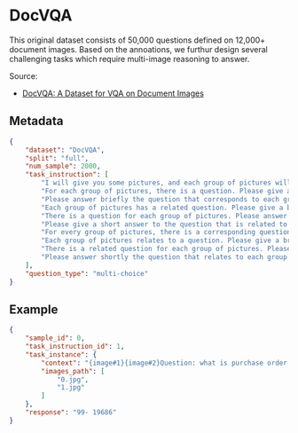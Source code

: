 # DocVQA

This original dataset consists of 50,000 questions defined on 12,000+ document images. Based on the annoations, we furthur design several challenging tasks which require multi-image reasoning to answer.

Source: 
- [DocVQA: A Dataset for VQA on Document Images](https://arxiv.org/abs/2007.00398)
## Metadata

```json
{
    "dataset": "DocVQA",
    "split": "full",
    "num_sample": 2000,
    "task_instruction": [
        "I will give you some pictures, and each group of pictures will correspond to a question. Please answer it briefly. You must choose your answer from the Choice List. ",
        "For each group of pictures, there is a question. Please give a short answer to it. You must choose your answer from the Choice List. ",
        "Please answer briefly the question that corresponds to each group of pictures. You must choose your answer from the Choice List. ",
        "Each group of pictures has a related question. Please give a brief answer to it. You must choose your answer from the Choice List. ",
        "There is a question for each group of pictures. Please answer it in a short way. You must choose your answer from the Choice List. ",
        "Please give a short answer to the question that is related to each group of pictures. You must choose your answer from the Choice List. ",
        "For every group of pictures, there is a corresponding question. Please answer it briefly. You must choose your answer from the Choice List. ",
        "Each group of pictures relates to a question. Please give a brief answer to it. You must choose your answer from the Choice List. ",
        "There is a related question for each group of pictures. Please answer it shortly. You must choose your answer from the Choice List. ",
        "Please answer shortly the question that relates to each group of pictures. You must choose your answer from the Choice List. "
    ],
    "question_type": "multi-choice"
}
```

## Example

```json
{
    "sample_id": 0,
    "task_instruction_id": 1,
    "task_instance": {
        "context": "{image#1}{image#2}Question: what is purchase order no ?   Choice List:['99- 19686', '99-19688', '99-19685', '99-19687'] Your answer is:",
        "images_path": [
            "0.jpg",
            "1.jpg"
        ]
    },
    "response": "99- 19686"
}
```
